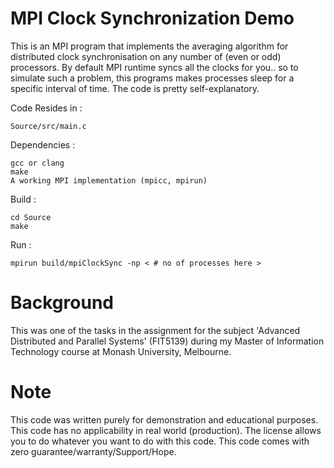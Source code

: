 # MPI Clock Synchronization Demo

This is an MPI program that implements the averaging algorithm for distributed clock synchronisation on any number of (even or odd) processors. By default MPI runtime syncs all the clocks for you.. so to simulate such a problem, this programs makes processes sleep for a specific interval of time. The code is pretty self-explanatory. 

Code Resides in :
```
Source/src/main.c
```

Dependencies :
```
gcc or clang
make 
A working MPI implementation (mpicc, mpirun)
```

Build :
```
cd Source
make
```

Run :
```
mpirun build/mpiClockSync -np < # no of processes here >
```

# Background

This was one of the tasks in the assignment for the subject 'Advanced Distributed and Parallel Systems' (FIT5139) during my Master of Information Technology course at Monash University, Melbourne. 

# Note

This code was written purely for demonstration and educational purposes. This code has no applicability in real world (production). The license allows you to do whatever you want to do with this code. This code comes with zero guarantee/warranty/Support/Hope.

 
